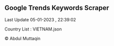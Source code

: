 

## Google Trends Keywords Scraper 
 
Last Update 05-01-2023 , 22:39:02

Country List :
VIETNAM.json



© Abdul Muttaqin 
